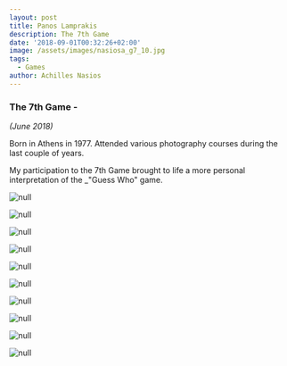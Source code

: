 ```yaml
---
layout: post
title: Panos Lamprakis
description: The 7th Game
date: '2018-09-01T00:32:26+02:00'
image: /assets/images/nasiosa_g7_10.jpg
tags:
  - Games
author: Achilles Nasios
---
```

### The 7th Game -

_(June 2018)_

Born in Athens in 1977. Attended various photography courses during the last couple of years. 

My participation to the 7th Game brought to life a more personal interpretation of the _"Guess Who" game.

![null](/assets/images/lamprakisp_g7_01.jpg)

![null](/assets/images/lamprakisp_g7_02.jpg)

![null](/assets/images/lamprakisp_g7_03.jpg)

![null](/assets/images/lamprakisp_g7_04.jpg)

![null](/assets/images/lamprakisp_g7_05.jpg)

![null](/assets/images/lamprakisp_g7_06.jpg)

![null](/assets/images/lamprakisp_g7_07.jpg)

![null](/assets/images/lamprakisp_g7_08.jpg)

![null](/assets/images/lamprakisp_g7_09.jpg)

![null](/assets/images/lamprakisp_g7_10.jpg)
